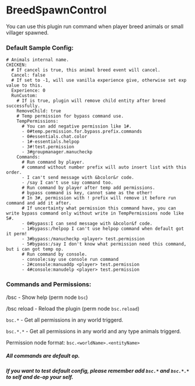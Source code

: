 # BreedSpawnControl

You can use this plugin run command when player breed animals or small villager spawned.

### Default Sample Config:

```
# Animals internal name.
CHICKEN:
  # If cancel is true, this animal breed event will cancel.
  Cancel: false
  # If set to -1, will use vanilla experience give, otherwise set exp value to this.
  Experience: 0
  RunCustom:
    # If is true, plugin will remove child entity after breed successfully.
    RemoveChild: true
    # Temp permission for bypass command use.
    TempPermissions:
      # You can add negative permission like 1#.
      - 0#temp.permission.for.bypass.prefix.commands
      - 0#essentials.chat.color
      - 1#-essentials.helpop
      - 3#!test.permission
      - 3#groupmanager.manucheckp
    Commands:
      # Run command by player.
      # command without number prefix will auto insert list with this order.
      - I can't send message with &bcolor&r code.
      - /say I can't use say command too.
      # Run command by player after temp add permissions.
      # bypass command is key, cannot same as the other!
      # In 3#, permission with ! prefix will remove it before run command and add it after.
      # If uncertainty what permission this command have, you can write bypass command only without write in TempPermissions node like 5#.
      - 0#bypass:I can send message with &bcolor&f code.
      - 1#bypass:/helpop I can't use helpop command when default got it perm!
      - 3#bypass:/manucheckp <player> test.permission
      - 5#bypass:/say I don't know what permission need this command, but i can got temp op.
      # Run command by console.
      - console:say use console run command
      - 2#console:manuaddp <player> test.permission
      - 4#console:manudelp <player> test.permission
```

### Commands and Permissions:

/bsc - Show help (perm node `bsc`)

/bsc reload - Reload the plugin (perm node `bsc.reload`)

`bsc.*` - Get all permissions in any world triggerd.

`bsc.*.*` - Get all permissions in any world and any type animals triggerd.

Permission node format: `bsc.<worldName>.<entityName>`

##### All commands are default op.
##### If you want to test default config, please remember add `bsc.*` and `bsc.*.*` to self and de-op your self.
